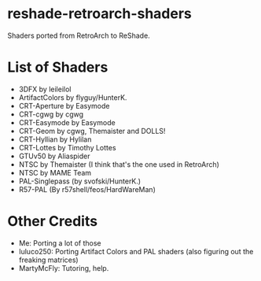 # reshade-retroarch-shaders
Shaders ported from RetroArch to ReShade.

# List of Shaders

- 3DFX by leileilol
- ArtifactColors by flyguy/HunterK.
- CRT-Aperture by Easymode
- CRT-cgwg by cgwg
- CRT-Easymode by Easymode
- CRT-Geom by cgwg, Themaister and DOLLS!
- CRT-Hyllian by Hylilan
- CRT-Lottes by Timothy Lottes
- GTUv50 by Aliaspider
- NTSC by Themaister (I think that's the one used in RetroArch)
- NTSC by MAME Team
- PAL-Singlepass (by svofski/HunterK.)
- R57-PAL (By r57shell/feos/HardWareMan)

# Other Credits
- Me: Porting a lot of those
- luluco250: Porting Artifact Colors and PAL shaders (also figuring out the freaking matrices)
- MartyMcFly: Tutoring, help.
